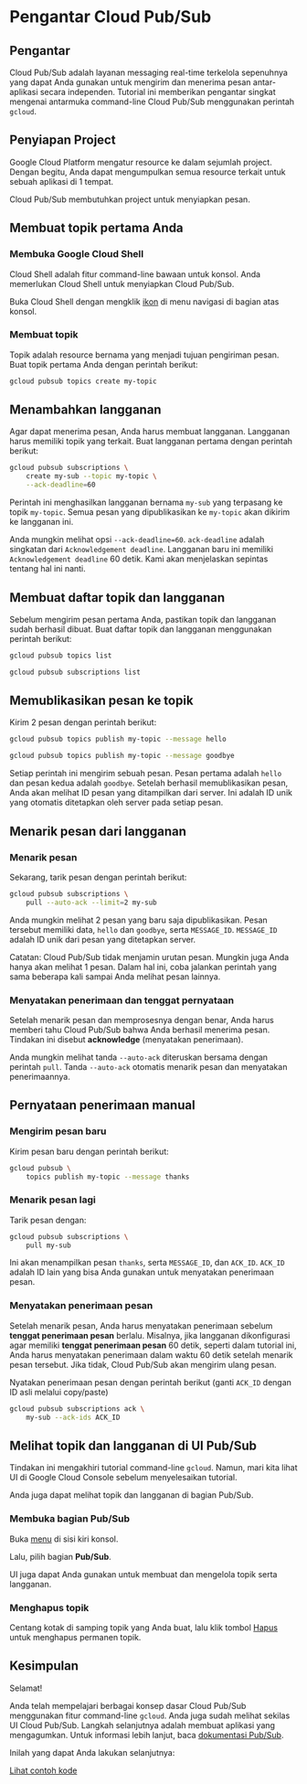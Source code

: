 # Pengantar Cloud Pub/Sub

<walkthrough-tutorial-url url="https://cloud.google.com/pubsub/quickstart-console"></walkthrough-tutorial-url></walkthrough-test-start-page>

<walkthrough-devshell-precreate></walkthrough-devshell-precreate>

## Pengantar

Cloud Pub/Sub adalah layanan messaging real-time terkelola sepenuhnya yang dapat Anda gunakan untuk mengirim dan menerima pesan antar-aplikasi secara independen. Tutorial ini memberikan pengantar singkat mengenai antarmuka command-line Cloud Pub/Sub menggunakan perintah `gcloud`.

## Penyiapan Project

Google Cloud Platform mengatur resource ke dalam sejumlah project. Dengan begitu, Anda dapat mengumpulkan semua resource terkait untuk sebuah aplikasi di 1 tempat.

Cloud Pub/Sub membutuhkan project untuk menyiapkan pesan.

<walkthrough-project-setup></walkthrough-project-setup>

## Membuat topik pertama Anda

### Membuka Google Cloud Shell

Cloud Shell adalah fitur command-line bawaan untuk konsol. Anda memerlukan Cloud Shell untuk menyiapkan Cloud Pub/Sub.

Buka Cloud Shell dengan mengklik <walkthrough-cloud-shell-icon></walkthrough-cloud-shell-icon>[ikon][spotlight-open-devshell] di menu navigasi di bagian atas konsol.

### Membuat topik

Topik adalah resource bernama yang menjadi tujuan pengiriman pesan. Buat topik pertama Anda dengan perintah berikut:

```bash
gcloud pubsub topics create my-topic
```

## Menambahkan langganan

Agar dapat menerima pesan, Anda harus membuat langganan. Langganan harus memiliki topik yang terkait. Buat langganan pertama dengan perintah berikut:

```bash
gcloud pubsub subscriptions \
    create my-sub --topic my-topic \
    --ack-deadline=60
```

Perintah ini menghasilkan langganan bernama `my-sub` yang terpasang ke topik `my-topic`. Semua pesan yang dipublikasikan ke `my-topic` akan dikirim ke langganan ini.

Anda mungkin melihat opsi `--ack-deadline=60`. `ack-deadline` adalah singkatan dari `Acknowledgement deadline`. Langganan baru ini memiliki `Acknowledgement deadline` 60 detik. Kami akan menjelaskan sepintas tentang hal ini nanti.

## Membuat daftar topik dan langganan

Sebelum mengirim pesan pertama Anda, pastikan topik dan langganan sudah berhasil dibuat. Buat daftar topik dan langganan menggunakan perintah berikut:

```bash
gcloud pubsub topics list
```

```bash
gcloud pubsub subscriptions list
```

## Memublikasikan pesan ke topik

Kirim 2 pesan dengan perintah berikut:

```bash
gcloud pubsub topics publish my-topic --message hello
```

```bash
gcloud pubsub topics publish my-topic --message goodbye
```

Setiap perintah ini mengirim sebuah pesan. Pesan pertama adalah `hello` dan pesan kedua adalah `goodbye`. Setelah berhasil memublikasikan pesan, Anda akan melihat ID pesan yang ditampilkan dari server. Ini adalah ID unik yang otomatis ditetapkan oleh server pada setiap pesan.

## Menarik pesan dari langganan

### Menarik pesan

Sekarang, tarik pesan dengan perintah berikut:

```bash
gcloud pubsub subscriptions \
    pull --auto-ack --limit=2 my-sub
```

Anda mungkin melihat 2 pesan yang baru saja dipublikasikan. Pesan tersebut memiliki data, `hello` dan `goodbye`, serta `MESSAGE_ID`. `MESSAGE_ID` adalah ID unik dari pesan yang ditetapkan server.

Catatan: Cloud Pub/Sub tidak menjamin urutan pesan. Mungkin juga Anda hanya akan melihat 1 pesan. Dalam hal ini, coba jalankan perintah yang sama beberapa kali sampai Anda melihat pesan lainnya.

### Menyatakan penerimaan dan tenggat pernyataan

Setelah menarik pesan dan memprosesnya dengan benar, Anda harus memberi tahu Cloud Pub/Sub bahwa Anda berhasil menerima pesan. Tindakan ini disebut **acknowledge** (menyatakan penerimaan).

Anda mungkin melihat tanda `--auto-ack` diteruskan bersama dengan perintah `pull`.
Tanda `--auto-ack` otomatis menarik pesan dan menyatakan penerimaannya.

## Pernyataan penerimaan manual

### Mengirim pesan baru

Kirim pesan baru dengan perintah berikut:

```bash
gcloud pubsub \
    topics publish my-topic --message thanks
```

### Menarik pesan lagi

Tarik pesan dengan:

```bash
gcloud pubsub subscriptions \
    pull my-sub
```

Ini akan menampilkan pesan `thanks`, serta `MESSAGE_ID`, dan `ACK_ID`. `ACK_ID` adalah ID lain yang bisa Anda gunakan untuk menyatakan penerimaan pesan.

### Menyatakan penerimaan pesan

Setelah menarik pesan, Anda harus menyatakan penerimaan sebelum **tenggat penerimaan pesan** berlalu. Misalnya, jika langganan dikonfigurasi agar memiliki **tenggat penerimaan pesan** 60 detik, seperti dalam tutorial ini, Anda harus menyatakan penerimaan dalam waktu 60 detik setelah menarik pesan tersebut. Jika tidak, Cloud Pub/Sub akan mengirim ulang pesan.

Nyatakan penerimaan pesan dengan perintah berikut (ganti `ACK_ID` dengan ID asli melalui copy/paste)

```bash
gcloud pubsub subscriptions ack \
    my-sub --ack-ids ACK_ID
```

## Melihat topik dan langganan di UI Pub/Sub

Tindakan ini mengakhiri tutorial command-line `gcloud`. Namun, mari kita lihat UI di Google Cloud Console sebelum menyelesaikan tutorial.

Anda juga dapat melihat topik dan langganan di bagian Pub/Sub.

### Membuka bagian Pub/Sub

Buka [menu][spotlight-console-menu] di sisi kiri konsol.

Lalu, pilih bagian **Pub/Sub**.

<walkthrough-menu-navigation sectionid="CLOUDPUBSUB_SECTION"></walkthrough-menu-navigation>

UI juga dapat Anda gunakan untuk membuat dan mengelola topik serta langganan.

### Menghapus topik

Centang kotak di samping topik yang Anda buat, lalu klik tombol [Hapus][spotlight-delete-button] untuk menghapus permanen topik.

## Kesimpulan

Selamat!

<walkthrough-conclusion-trophy></walkthrough-conclusion-trophy>

Anda telah mempelajari berbagai konsep dasar Cloud Pub/Sub menggunakan fitur command-line `gcloud`. Anda juga sudah melihat sekilas UI Cloud Pub/Sub. Langkah selanjutnya adalah membuat aplikasi yang mengagumkan. Untuk informasi lebih lanjut, baca [dokumentasi Pub/Sub][pubsub-docs].

Inilah yang dapat Anda lakukan selanjutnya:

[Lihat contoh kode](https://cloud.google.com/pubsub/docs/quickstart-client-libraries)

[pubsub-docs]: https://cloud.google.com/pubsub/docs/
[spotlight-console-menu]: walkthrough://spotlight-pointer?spotlightId=console-nav-menu
[spotlight-delete-button]: walkthrough://spotlight-pointer?cssSelector=.p6n-icon-delete
[spotlight-open-devshell]: walkthrough://spotlight-pointer?spotlightId=devshell-activate-button
